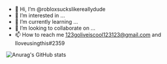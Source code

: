 - 👋 Hi, I’m @robloxsuckslikereallydude
- 👀 I’m interested in ...
- 🌱 I’m currently learning ...
- 💞️ I’m looking to collaborate on ...
- 📫 How to reach me 123goliveiscool123123@gmail.com and Iloveusingthis#2359

![Anurag's GitHub stats](https://github-readme-stats.vercel.app/api?username=robloxsuckslikereallydude&show_icons=true&theme=cobalt&count_private=true)
<!---
robloxsuckslikereallydude/robloxsuckslikereallydude is a ✨ special ✨ repository because its `README.md` (this file) appears on your GitHub profile.
You can click the Preview link to take a look at your changes.
--->
